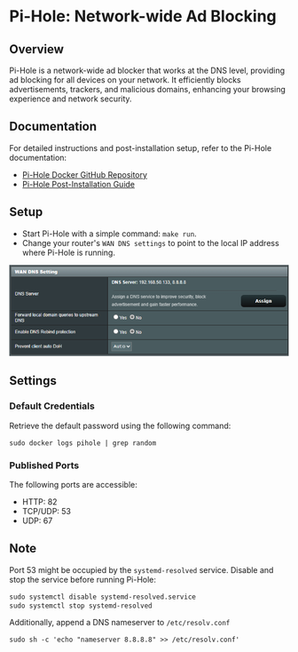 # Pi-Hole: Network-wide Ad Blocking

## Overview
Pi-Hole is a network-wide ad blocker that works at the DNS level, providing ad blocking for all devices on your network. It efficiently blocks advertisements, trackers, and malicious domains, enhancing your browsing experience and network security.

## Documentation
For detailed instructions and post-installation setup, refer to the Pi-Hole documentation:

- [Pi-Hole Docker GitHub Repository](https://github.com/pi-hole/docker-pi-hole)
- [Pi-Hole Post-Installation Guide](https://docs.pi-hole.net/main/post-install/)

## Setup

- Start Pi-Hole with a simple command: `make run`.
- Change your router's `WAN DNS settings` to point to the local IP address where Pi-Hole is running.

![asus_wan_dns_setting.png](asus_wan_dns_setting.png)

## Settings

### Default Credentials
Retrieve the default password using the following command:
```
sudo docker logs pihole | grep random
```

### Published Ports
The following ports are accessible:

- HTTP: 82
- TCP/UDP: 53
- UDP: 67

## Note

Port 53 might be occupied by the `systemd-resolved` service. Disable and stop the service before running Pi-Hole:
```
sudo systemctl disable systemd-resolved.service
sudo systemctl stop systemd-resolved
```

Additionally, append a DNS nameserver to `/etc/resolv.conf`
```
sudo sh -c 'echo "nameserver 8.8.8.8" >> /etc/resolv.conf'
```
